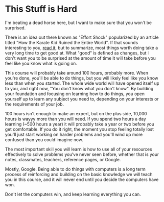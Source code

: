 # This Stuff is Hard

I'm beating a dead horse here, but I want to make sure that you won't be surprised.

There is an idea out there known as "Effort Shock" popularized by an article titled "How the Karate Kid Ruined the Entire World". If that sounds interesting to you, [read it](https://www.cracked.com/article_18544_how-the-karate-kid-ruined-modern-world.html), but to summarize, most things worth doing take a very long time to get good at. What "good" is defined as changes, but I don't want you to be surprised at the amount of time it will take before you feel like you know what is going on.

This course will probably take around 100 hours, probably more. When you're done, you'll be able to do things, but you will likely feel like you know less than when you started. The whole wide world will have opened itself up to you, and right now, "You don't know what you don't know". By building your foundation and focusing on learning how to do things, you open yourself up to learn any subject you need to, depending on your interests or the requirements of your job.

100 hours isn't enough to make an expert, but on the plus side, 10,000 hours is wayyy more than you will need. If you spend two hours a day learning (~500 hours a year) it will probably take a year or two before you get comfortable. If you do it right, the moment you stop feeling totally lost you'll just start working on harder problems and you'll wind up more confused than you could imagine now.

The most important skill you will learn is how to use all of your resources effectively to solve problems you've never seen before, whether that is your notes, classmates, teachers, reference pages, or Google.

Mostly, Google. Being able to do things with computers is a long term process of reinforcing and building on the basic knowledge we will teach you in this course, and it will never end until you decide the computers have won.

Don't let the computers win, and keep learning everything you can.
